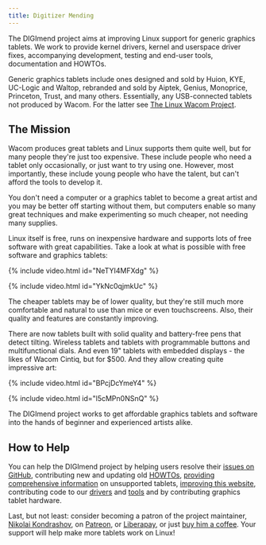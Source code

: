 ```yaml
---
title: Digitizer Mending
---
```

The DIGImend project aims at improving Linux support for generic graphics
tablets. We work to provide kernel drivers, kernel and userspace driver fixes,
accompanying development, testing and end-user tools, documentation and
HOWTOs. 

Generic graphics tablets include ones designed and sold by Huion, KYE,
UC-Logic and Waltop, rebranded and sold by Aiptek, Genius, Monoprice,
Princeton, Trust, and many others. Essentially, any USB-connected tablets not
produced by Wacom. For the latter see [The Linux Wacom
Project](http://linuxwacom.sourceforge.net/).

The Mission
-----------

Wacom produces great tablets and Linux supports them quite well, but for many
people they're just too expensive. These include people who need a tablet only
occasionally, or just want to try using one. However, most importantly, these
include young people who have the talent, but can't afford the tools to
develop it.

You don't need a computer or a graphics tablet to become a great artist and
you may be better off starting without them, but computers enable so many
great techniques and make experimenting so much cheaper, not needing many
supplies.

Linux itself is free, runs on inexpensive hardware and supports lots of free
software with great capabilities. Take a look at what is possible with
free software and graphics tablets:

{% include video.html id="NeTYI4MFXdg" %}

{% include video.html id="YkNc0qjmkUc" %}

The cheaper tablets may be of lower quality, but they're still much more
comfortable and natural to use than mice or even touchscreens. Also, their
quality and features are constantly improving.

There are now tablets built with solid quality and battery-free pens that
detect tilting. Wireless tablets and tablets with programmable buttons and
multifunctional dials. And even 19" tablets with embedded displays - the likes
of Wacom Cintiq, but for $500. And they allow creating quite impressive art:

{% include video.html id="BPcjDcYmeY4" %}

{% include video.html id="l5cMPn0NSnQ" %}

The DIGImend project works to get affordable graphics tablets and software
into the hands of beginner and experienced artists alike.

How to Help
-----------

You can help the DIGImend project by helping users resolve their [issues on
GitHub](https://github.com/DIGImend/digimend-kernel-drivers/issues),
contributing new and updating old [HOWTOs](/support), [providing
comprehensive information](/support/howto/trbl/diagnostics) on unsupported
tablets, [improving this
website](https://github.com/DIGImend/digimend.github.io), contributing code to
our [drivers](/drivers) and [tools](/devel) and by contributing graphics tablet
hardware.

Last, but not least: consider becoming a patron of the project maintainer,
[Nikolai Kondrashov](https://www.patreon.com/spbnick), on
[Patreon](https://www.patreon.com/bePatron?c=930980), or
[Liberapay](https://liberapay.com/spbnick/donate), or just [buy him a
coffee](https://www.buymeacoffee.com/spbnick). Your support will help make
more tablets work on Linux!
